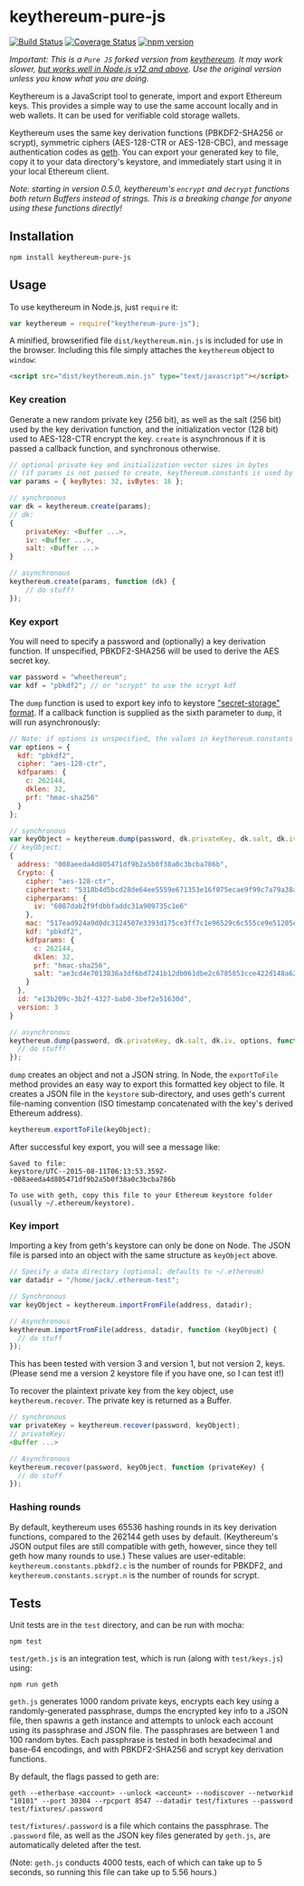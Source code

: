 # keythereum-pure-js

[![Build Status](https://travis-ci.org/ethereumjs/keythereum.svg?branch=master)](https://travis-ci.org/ethereumjs/keythereum) [![Coverage Status](https://coveralls.io/repos/github/ethereumjs/keythereum/badge.svg?branch=master)](https://coveralls.io/github/ethereumjs/keythereum?branch=master) [![npm version](https://badge.fury.io/js/keythereum.svg)](http://badge.fury.io/js/keythereum)

*Important: This is a `Pure JS` forked version from [keythereum](https://github.com/ethereumjs/keythereum). It may work slower, [but works well in Node.js v12 and above](https://github.com/ethereumjs/keythereum/issues/79). Use the original version unless you know what you are doing.*

Keythereum is a JavaScript tool to generate, import and export Ethereum keys.  This provides a simple way to use the same account locally and in web wallets.  It can be used for verifiable cold storage wallets.

Keythereum uses the same key derivation functions (PBKDF2-SHA256 or scrypt), symmetric ciphers (AES-128-CTR or AES-128-CBC), and message authentication codes as [geth](https://github.com/ethereum/go-ethereum).  You can export your generated key to file, copy it to your data directory's keystore, and immediately start using it in your local Ethereum client.

*Note: starting in version 0.5.0, keythereum's `encrypt` and `decrypt` functions both return Buffers instead of strings.  This is a breaking change for anyone using these functions directly!*

## Installation

```
npm install keythereum-pure-js
```

## Usage

To use keythereum in Node.js, just `require` it:

```javascript
var keythereum = require("keythereum-pure-js");
```

A minified, browserified file `dist/keythereum.min.js` is included for use in the browser.  Including this file simply attaches the `keythereum` object to `window`:

```html
<script src="dist/keythereum.min.js" type="text/javascript"></script>
```

### Key creation

Generate a new random private key (256 bit), as well as the salt (256 bit) used by the key derivation function, and the initialization vector (128 bit) used to AES-128-CTR encrypt the key.  `create` is asynchronous if it is passed a callback function, and synchronous otherwise.

```javascript
// optional private key and initialization vector sizes in bytes
// (if params is not passed to create, keythereum.constants is used by default)
var params = { keyBytes: 32, ivBytes: 16 };

// synchronous
var dk = keythereum.create(params);
// dk:
{
    privateKey: <Buffer ...>,
    iv: <Buffer ...>,
    salt: <Buffer ...>
}

// asynchronous
keythereum.create(params, function (dk) {
    // do stuff!
});
```

### Key export

You will need to specify a password and (optionally) a key derivation function.  If unspecified, PBKDF2-SHA256 will be used to derive the AES secret key.

```javascript
var password = "wheethereum";
var kdf = "pbkdf2"; // or "scrypt" to use the scrypt kdf
```

The `dump` function is used to export key info to keystore ["secret-storage" format](https://github.com/ethereum/wiki/wiki/Web3-Secret-Storage-Definition).  If a callback function is supplied as the sixth parameter to `dump`, it will run asynchronously:

```javascript
// Note: if options is unspecified, the values in keythereum.constants are used.
var options = {
  kdf: "pbkdf2",
  cipher: "aes-128-ctr",
  kdfparams: {
    c: 262144,
    dklen: 32,
    prf: "hmac-sha256"
  }
};

// synchronous
var keyObject = keythereum.dump(password, dk.privateKey, dk.salt, dk.iv, options);
// keyObject:
{
  address: "008aeeda4d805471df9b2a5b0f38a0c3bcba786b",
  Crypto: {
    cipher: "aes-128-ctr",
    ciphertext: "5318b4d5bcd28de64ee5559e671353e16f075ecae9f99c7a79a38af5f869aa46",
    cipherparams: {
      iv: "6087dab2f9fdbbfaddc31a909735c1e6"
    },
    mac: "517ead924a9d0dc3124507e3393d175ce3ff7c1e96529c6c555ce9e51205e9b2",
    kdf: "pbkdf2",
    kdfparams: {
      c: 262144,
      dklen: 32,
      prf: "hmac-sha256",
      salt: "ae3cd4e7013836a3df6bd7241b12db061dbe2c6785853cce422d148a624ce0bd"
    }
  },
  id: "e13b209c-3b2f-4327-bab0-3bef2e51630d",
  version: 3
}

// asynchronous
keythereum.dump(password, dk.privateKey, dk.salt, dk.iv, options, function (keyObject) {
  // do stuff!
});
```

`dump` creates an object and not a JSON string.  In Node, the `exportToFile` method provides an easy way to export this formatted key object to file.  It creates a JSON file in the `keystore` sub-directory, and uses geth's current file-naming convention (ISO timestamp concatenated with the key's derived Ethereum address).

```javascript
keythereum.exportToFile(keyObject);
```

After successful key export, you will see a message like:

```
Saved to file:
keystore/UTC--2015-08-11T06:13:53.359Z--008aeeda4d805471df9b2a5b0f38a0c3bcba786b

To use with geth, copy this file to your Ethereum keystore folder
(usually ~/.ethereum/keystore).
```

### Key import

Importing a key from geth's keystore can only be done on Node.  The JSON file is parsed into an object with the same structure as `keyObject` above.

```javascript
// Specify a data directory (optional; defaults to ~/.ethereum)
var datadir = "/home/jack/.ethereum-test";

// Synchronous
var keyObject = keythereum.importFromFile(address, datadir);

// Asynchronous
keythereum.importFromFile(address, datadir, function (keyObject) {
  // do stuff
});
```
This has been tested with version 3 and version 1, but not version 2, keys.  (Please send me a version 2 keystore file if you have one, so I can test it!)

To recover the plaintext private key from the key object, use `keythereum.recover`.  The private key is returned as a Buffer.

```javascript
// synchronous
var privateKey = keythereum.recover(password, keyObject);
// privateKey:
<Buffer ...>

// Asynchronous
keythereum.recover(password, keyObject, function (privateKey) {
  // do stuff
});
```

### Hashing rounds

By default, keythereum uses 65536 hashing rounds in its key derivation functions, compared to the 262144 geth uses by default.  (Keythereum's JSON output files are still compatible with geth, however, since they tell geth how many rounds to use.)  These values are user-editable: `keythereum.constants.pbkdf2.c` is the number of rounds for PBKDF2, and `keythereum.constants.scrypt.n` is the number of rounds for scrypt.

## Tests

Unit tests are in the `test` directory, and can be run with mocha:

```
npm test
```

`test/geth.js` is an integration test, which is run (along with `test/keys.js`) using:

```
npm run geth
```

`geth.js` generates 1000 random private keys, encrypts each key using a randomly-generated passphrase, dumps the encrypted key info to a JSON file, then spawns a geth instance and attempts to unlock each account using its passphrase and JSON file.  The passphrases are between 1 and 100 random bytes.  Each passphrase is tested in both hexadecimal and base-64 encodings, and with PBKDF2-SHA256 and scrypt key derivation functions.

By default, the flags passed to geth are:

```
geth --etherbase <account> --unlock <account> --nodiscover --networkid "10101" --port 30304 --rpcport 8547 --datadir test/fixtures --password test/fixtures/.password
```

`test/fixtures/.password` is a file which contains the passphrase.  The `.password` file, as well as the JSON key files generated by `geth.js`, are automatically deleted after the test.

(Note: `geth.js` conducts 4000 tests, each of which can take up to 5 seconds, so running this file can take up to 5.56 hours.)
